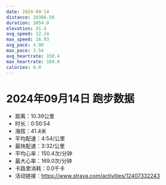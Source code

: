 ```yaml
---
date: 2024-09-14
distance: 10386.50
duration: 3054.0
elevation: 41.4
avg_speed: 12.24
max_speed: 16.93
avg_pace: 4.90
max_pace: 3.54
avg_heartrate: 150.4
max_heartrate: 169.0
calories: 0.0
---
```


# 2024年09月14日 跑步数据

- 距离：10.39公里
- 时长：0:50:54
- 海拔：41.4米
- 平均配速：4:54/公里
- 最快配速：3:32/公里
- 平均心率：150.4次/分钟
- 最大心率：169.0次/分钟
- 卡路里消耗：0.0千卡
- 活动链接：https://www.strava.com/activities/12407332243
